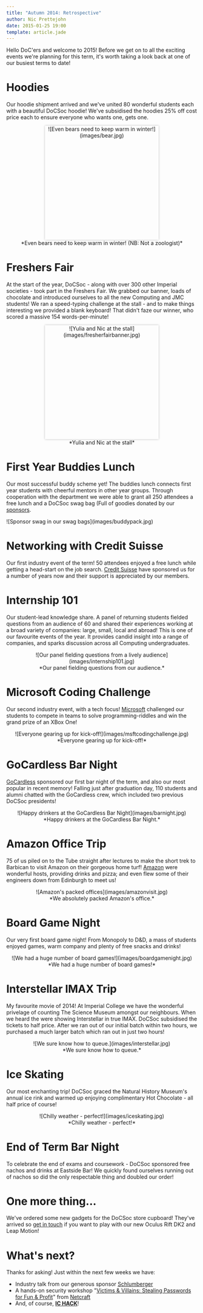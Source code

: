 ```yaml
---
title: "Autumn 2014: Retrospective"
author: Nic Prettejohn
date: 2015-01-25 19:00
template: article.jade
---
```


Hello DoC'ers and welcome to 2015! Before we get on to all the exciting events we're planning for this term, it's worth taking a look back at one of our busiest terms to date!

Hoodies
=======
Our hoodie shipment arrived and we've united 80 wonderful students each with a beautiful DoCSoc hoodie! We've subsidised the hoodies 25% off cost price each to ensure everyone who wants one, gets one.

<center>
<div style="margin-left: auto; margin-right: auto; box-shadow: 0px 0px 5px rgba(0, 0, 0, 0.26); width: 300px; height: 300px; overflow: hidden;">
![Even bears need to keep warm in winter!](images/bear.jpg)
</div>
*Even bears need to keep warm in winter! (NB: Not a zoologist)*</center>

Freshers Fair
=============
At the start of the year, DoCSoc - along with over 300 other Imperial societies - took part in the Freshers Fair. We grabbed our banner, loads of chocolate and introduced ourselves to all the new Computing and JMC students! We ran a speed-typing challenge at the stall - and to make things interesting we provided a blank keyboard! That didn't faze our winner, who scored a massive 154 words-per-minute!

<center>
<div style="margin-left: auto; margin-right: auto; box-shadow: 0px 0px 5px rgba(0, 0, 0, 0.26); width: 300px; height: 300px; overflow: hidden;">
![Yulia and Nic at the stall](images/fresherfairbanner.jpg)
</div>
*Yulia and Nic at the stall*</center>

First Year Buddies Lunch
========================
Our most successful buddy scheme yet! The buddies lunch connects first year students with cheerful mentors in other year groups. Through cooperation with the department we were able to grant all 250 attendees a free lunch and a DoCSoc swag bag (Full of goodies donated by our [sponsors](/sponsors).

<div class="u-img-blogpost-shadow u-img-blogpost-width u-img-blogpost-height u-img-blogpost-h-center">
![Sponsor swag in our swag bags](images/buddypack.jpg)
</div>

Networking with Credit Suisse
=============================
Our first industry event of the term! 50 attendees enjoyed a free lunch while getting a head-start on the job search. [Credit Suisse](https://www.credit-suisse.com/global/en.html) have sponsored us for a number of years now and their support is appreciated by our members.

Internship 101
==============
Our student-lead knowledge share. A panel of returning students fielded questions from an audience of 60 and shared their experiences working at a broad variety of companies: large, small, local and abroad! This is one of our favourite events of the year. It provides candid insight into a range of companies, and sparks discussion across all Computing undergraduates.

<center>
<div class="u-img-blogpost-shadow u-img-blogpost-height ">
![Our panel fielding questions from a lively audience](images/internship101.jpg)
</div>
*Our panel fielding questions from our audience.*</center>

Microsoft Coding Challenge
==========================
Our second industry event, with a tech focus! [Microsoft](http://www.microsoft.com/) challenged our students to compete in teams to solve programming-riddles and win the grand prize of an XBox One!

<center>
<div class="u-img-blogpost-shadow u-img-blogpost-height">
![Everyone gearing up for kick-off!](images/msftcodingchallenge.jpg)
</div>
*Everyone gearing up for kick-off!*</center>

GoCardless Bar Night
=====================
[GoCardless](https://gocardless.com/) sponsored our first bar night of the term, and also our most popular in recent memory! Falling just after graduation day, 110 students and alumni chatted with the GoCardless crew, which included two previous DoCSoc presidents!

<center>
<div class="u-img-blogpost-shadow u-img-blogpost-height">
![Happy drinkers at the GoCardless Bar Night](images/barnight.jpg)
</div>
*Happy drinkers at the GoCardless Bar Night.*</center>

Amazon Office Trip
==================
75 of us piled on to the Tube straight after lectures to make the short trek to Barbican to visit Amazon on their gorgeous home turf! [Amazon](http://amazon.com) were wonderful hosts, providing drinks and pizza; and even flew some of their engineers down from Edinburgh to meet us!

<center>
<div class="u-img-blogpost-shadow u-img-blogpost-height">
![Amazon's packed offices](images/amazonvisit.jpg)
</div>
*We absolutely packed Amazon's office.*</center>

Board Game Night
================
Our very first board game night! From Monopoly to D&D, a mass of students enjoyed games, warm company and plenty of free snacks and drinks!

<center>
<div class="u-img-blogpost-shadow u-img-blogpost-height">
![We had a huge number of board games!](images/boardgamenight.jpg)
</div>
*We had a huge number of board games!*</center>

Interstellar IMAX Trip
========================
My favourite movie of 2014! At Imperial College we have the wonderful privelage of counting The Science Museum amongst our neighbours. When we heard the were showing Interstellar in true IMAX. DoCSoc subsidised the tickets to half price. After we ran out of our initial batch within two hours, we purchased a much larger batch which ran out in just two hours! 

<center>
<div class="u-img-blogpost-shadow u-img-blogpost-height">
![We sure know how to queue.](images/interstellar.jpg)
</div>
*We sure know how to queue.*</center>

Ice Skating
===========
Our most enchanting trip! DoCSoc graced the Natural History Museum's annual ice rink and warmed up enjoying complimentary Hot Chocolate - all half price of course!

<center>
<div class="u-img-blogpost-shadow u-img-blogpost-height">
![Chilly weather - perfect!](images/iceskating.jpg)
</div>
*Chilly weather - perfect!*</center>

End of Term Bar Night
=====================
To celebrate the end of exams and coursework - DoCSoc sponsored free nachos and drinks at Eastside Bar! We quickly found ourselves running out of nachos so did the only respectable thing and doubled our order!

One more thing...
==================
We've ordered some new gadgets for the DoCSoc store cupboard! They've arrived so [get in touch](mailto:docsoc@imperial.ac.uk) if you want to play with our new Oculus Rift DK2 and Leap Motion!

What's next?
============

Thanks for asking! Just within the next few weeks we have:

* Industry talk from our generous sponsor [Schlumberger](http://www.slb.com)
* A hands-on security workshop "[Victims & Villains: Stealing Passwords for Fun & Profit](http://docsoc.co.uk/vnv/)" from [Netcraft](http://netcraft.com)
* And, of course, [**IC HACK**](http://ichack.org)!
